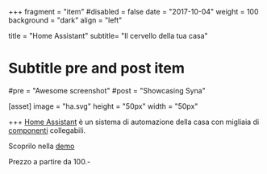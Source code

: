 +++
fragment = "item"
#disabled = false
date = "2017-10-04"
weight = 100
background = "dark"
align = "left"

title = "Home Assistant"
subtitle= "Il cervello della tua casa"

# Subtitle pre and post item
#pre = "Awesome screenshot"
#post = "Showcasing Syna"

[asset]
  image = "ha.svg"
  height = "50px"
  width = "50px"
  
+++
<a href="https://www.home-assistant.io/" target="_blank">Home Assistant</a> è un sistema di automazione della casa con migliaia di <a href="https://www.home-assistant.io/components/" target="_blank">componenti</a> collegabili.

Scoprilo nella <a href="https://demo.home-assistant.io/" target="_blank">demo</a>

Prezzo a partire da 100.-